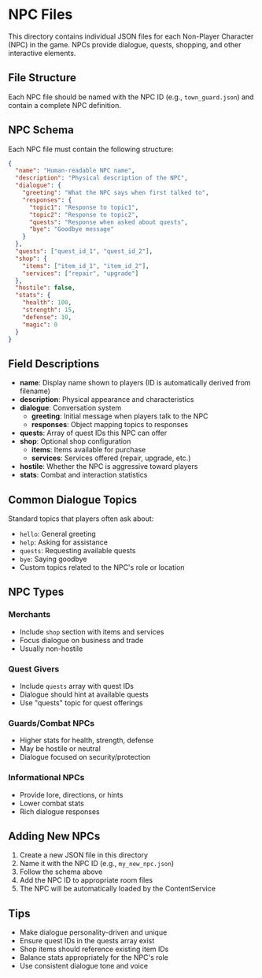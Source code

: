 # NPC Files

This directory contains individual JSON files for each Non-Player Character (NPC) in the game. NPCs provide dialogue, quests, shopping, and other interactive elements.

## File Structure

Each NPC file should be named with the NPC ID (e.g., `town_guard.json`) and contain a complete NPC definition.

## NPC Schema

Each NPC file must contain the following structure:

```json
{
  "name": "Human-readable NPC name",
  "description": "Physical description of the NPC",
  "dialogue": {
    "greeting": "What the NPC says when first talked to",
    "responses": {
      "topic1": "Response to topic1",
      "topic2": "Response to topic2",
      "quests": "Response when asked about quests",
      "bye": "Goodbye message"
    }
  },
  "quests": ["quest_id_1", "quest_id_2"],
  "shop": {
    "items": ["item_id_1", "item_id_2"],
    "services": ["repair", "upgrade"]
  },
  "hostile": false,
  "stats": {
    "health": 100,
    "strength": 15,
    "defense": 10,
    "magic": 0
  }
}
```

## Field Descriptions

- **name**: Display name shown to players (ID is automatically derived from filename)
- **description**: Physical appearance and characteristics
- **dialogue**: Conversation system
  - **greeting**: Initial message when players talk to the NPC
  - **responses**: Object mapping topics to responses
- **quests**: Array of quest IDs this NPC can offer
- **shop**: Optional shop configuration
  - **items**: Items available for purchase
  - **services**: Services offered (repair, upgrade, etc.)
- **hostile**: Whether the NPC is aggressive toward players
- **stats**: Combat and interaction statistics

## Common Dialogue Topics

Standard topics that players often ask about:
- `hello`: General greeting
- `help`: Asking for assistance
- `quests`: Requesting available quests
- `bye`: Saying goodbye
- Custom topics related to the NPC's role or location

## NPC Types

### Merchants
- Include `shop` section with items and services
- Focus dialogue on business and trade
- Usually non-hostile

### Quest Givers
- Include `quests` array with quest IDs
- Dialogue should hint at available quests
- Use "quests" topic for quest offerings

### Guards/Combat NPCs
- Higher stats for health, strength, defense
- May be hostile or neutral
- Dialogue focused on security/protection

### Informational NPCs
- Provide lore, directions, or hints
- Lower combat stats
- Rich dialogue responses

## Adding New NPCs

1. Create a new JSON file in this directory
2. Name it with the NPC ID (e.g., `my_new_npc.json`)
3. Follow the schema above
4. Add the NPC ID to appropriate room files
5. The NPC will be automatically loaded by the ContentService

## Tips

- Make dialogue personality-driven and unique
- Ensure quest IDs in the quests array exist
- Shop items should reference existing item IDs
- Balance stats appropriately for the NPC's role
- Use consistent dialogue tone and voice